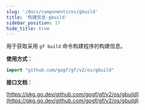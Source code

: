 ```yaml
---
slug: '/docs/components/os/gbuild'
title: '构建信息-gbuild'
sidebar_position: 17
hide_title: true
---
```


用于获取采用 `gf build` 命令构建程序的构建信息。

**使用方式**：

```go
import "github.com/gogf/gf/v2/os/gbuild"
```

**接口文档**：

[https://pkg.go.dev/github.com/gogf/gf/v2/os/gbuild](https://pkg.go.dev/github.com/gogf/gf/v2/os/gbuild)
